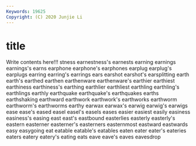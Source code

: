 ```yaml
---
Keywords: 19625
Copyright: (C) 2020 Junjie Li
---
```


# title

Write contents here!!!
stness
earnestness's 
earnests 
earning 
earnings 
earnings's 
earns 
earphone 
earphone's 
earphones 
earplug
earplug's 
earplugs 
earring 
earring's 
earrings 
ears 
earshot 
earshot's 
earsplitting 
earth
earth's 
earthed 
earthen 
earthenware 
earthenware's 
earthier 
earthiest 
earthiness 
earthiness's 
earthing
earthlier 
earthliest 
earthling 
earthling's 
earthlings 
earthly 
earthquake 
earthquake's 
earthquakes 
earths
earthshaking 
earthward 
earthwork 
earthwork's 
earthworks 
earthworm 
earthworm's 
earthworms 
earthy 
earwax
earwax's 
earwig 
earwig's 
earwigs 
ease 
ease's 
eased 
easel 
easel's 
easels
eases 
easier 
easiest 
easily 
easiness 
easiness's 
easing 
east 
east's 
eastbound
easterlies 
easterly 
easterly's 
eastern 
easterner 
easterner's 
easterners 
easternmost 
eastward 
eastwards
easy 
easygoing 
eat 
eatable 
eatable's 
eatables 
eaten 
eater 
eater's 
eateries
eaters 
eatery 
eatery's 
eating 
eats 
eave 
eave's 
eaves 
eavesdrop 

